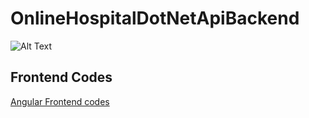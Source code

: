 # OnlineHospitalDotNetApiBackend

![Alt Text](https://github.com/mehmetkekec58/OnlineHospitalDotNetApiBackend/blob/master/gif/OnlineHospitalApi.gif)

## Frontend Codes
[Angular Frontend codes](https://github.com/mehmetkekec58/OnlineHospitalAngularFrontEnd)
